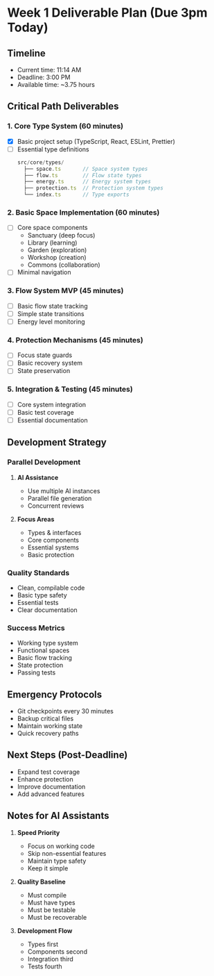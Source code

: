 # Week 1 Deliverable Plan (Due 3pm Today)

## Timeline
- Current time: 11:14 AM
- Deadline: 3:00 PM
- Available time: ~3.75 hours

## Critical Path Deliverables

### 1. Core Type System (60 minutes)
- [x] Basic project setup (TypeScript, React, ESLint, Prettier)
- [ ] Essential type definitions
  ```typescript
  src/core/types/
    ├── space.ts       // Space system types
    ├── flow.ts        // Flow state types
    ├── energy.ts      // Energy system types
    ├── protection.ts  // Protection system types
    └── index.ts       // Type exports
  ```

### 2. Basic Space Implementation (60 minutes)
- [ ] Core space components
  - Sanctuary (deep focus)
  - Library (learning)
  - Garden (exploration)
  - Workshop (creation)
  - Commons (collaboration)
- [ ] Minimal navigation

### 3. Flow System MVP (45 minutes)
- [ ] Basic flow state tracking
- [ ] Simple state transitions
- [ ] Energy level monitoring

### 4. Protection Mechanisms (45 minutes)
- [ ] Focus state guards
- [ ] Basic recovery system
- [ ] State preservation

### 5. Integration & Testing (45 minutes)
- [ ] Core system integration
- [ ] Basic test coverage
- [ ] Essential documentation

## Development Strategy

### Parallel Development
1. **AI Assistance**
   - Use multiple AI instances
   - Parallel file generation
   - Concurrent reviews

2. **Focus Areas**
   - Types & interfaces
   - Core components
   - Essential systems
   - Basic protection

### Quality Standards
- Clean, compilable code
- Basic type safety
- Essential tests
- Clear documentation

### Success Metrics
- Working type system
- Functional spaces
- Basic flow tracking
- State protection
- Passing tests

## Emergency Protocols
- Git checkpoints every 30 minutes
- Backup critical files
- Maintain working state
- Quick recovery paths

## Next Steps (Post-Deadline)
- Expand test coverage
- Enhance protection
- Improve documentation
- Add advanced features

## Notes for AI Assistants
1. **Speed Priority**
   - Focus on working code
   - Skip non-essential features
   - Maintain type safety
   - Keep it simple

2. **Quality Baseline**
   - Must compile
   - Must have types
   - Must be testable
   - Must be recoverable

3. **Development Flow**
   - Types first
   - Components second
   - Integration third
   - Tests fourth
``` 